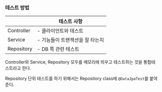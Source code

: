 ### 테스트 방법

| |테스트 사항|
|---|---|
|Controller|- 클라이언트와 테스트|
|Service|- 기능들이 트랜잭션을 잘 타는지|
|Repository|- DB 쪽 관련 테스트|

Controller와 Service, Repository 모두를 메모리에 띄우고 테스트하는 것을 통합테스트라고 한다.

Repository 단위 테스트를 하기 위해서는 Repository class에 `@DataJpaTest`를 붙여준다.
